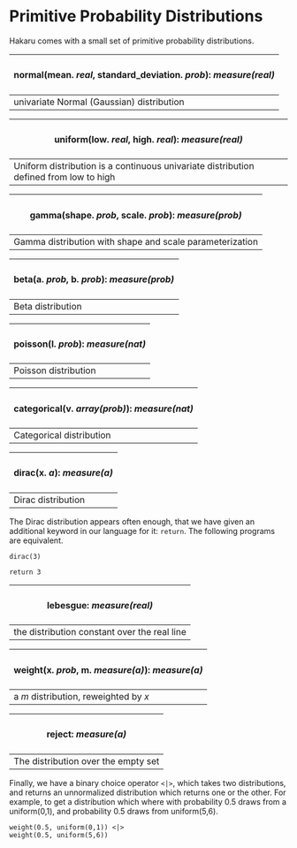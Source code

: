 # Primitive Probability Distributions

Hakaru comes with a small set of primitive probability
distributions.

|<h4>normal(mean. *real*, standard_deviation. *prob*): *measure(real)* </h4> |
|----------------------------------------------------------------------------|
| univariate Normal (Gaussian) distribution                                  |

|<h4>uniform(low. *real*, high. *real*): *measure(real)* </h4>                          |
|---------------------------------------------------------------------------------------|
| Uniform distribution is a continuous univariate distribution defined from low to high |

|<h4>gamma(shape. *prob*, scale. *prob*): *measure(prob)* </h4>              |
|--------------------------------------------------------------------------- |
| Gamma distribution with shape and scale parameterization                   |

|<h4>beta(a. *prob*, b. *prob*): *measure(prob)* </h4>                       |
|--------------------------------------------------------------------------- |
| Beta distribution                                                          |

|<h4>poisson(l. *prob*): *measure(nat)* </h4>                                |
|--------------------------------------------------------------------------- |
| Poisson distribution                                                       |

|<h4>categorical(v. *array(prob)*): *measure(nat)* </h4>                     |
|--------------------------------------------------------------------------- |
| Categorical distribution                                                   |

|<h4>dirac(x. *a*): *measure(a)* </h4>                                       |
|--------------------------------------------------------------------------- |
| Dirac distribution                                                         |

The Dirac distribution appears often enough, that we have given an
additional keyword in our language for it: `return`. The following
programs are equivalent.

````nohighlight
dirac(3)
````

````nohighlight
return 3
````
|<h4>lebesgue: *measure(real)* </h4>                                         |
|--------------------------------------------------------------------------- |
| the distribution constant over the real line                               |



|<h4>weight(x. *prob*, m. *measure(a)*): *measure(a)* </h4>                  |
|--------------------------------------------------------------------------- |
| a *m* distribution, reweighted by *x*                                      |


|<h4>reject: *measure(a)* </h4>                                              |
|--------------------------------------------------------------------------- |
| The distribution over the empty set                                        |


Finally, we have a binary choice operator `<|>`, which takes two
distributions, and returns an unnormalized distribution which returns
one or the other.  For example, to get a distribution which where with
probability 0.5 draws from a uniform(0,1), and probability 0.5 draws
from uniform(5,6).

````nohighlight
weight(0.5, uniform(0,1)) <|>
weight(0.5, uniform(5,6))
````
